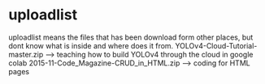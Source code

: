 # uploadlist
uploadlist means the files that has been download form other places, but dont know what is inside and where does it from.
YOLOv4-Cloud-Tutorial-master.zip --> teaching how to build YOLOv4 through the cloud in google colab
2015-11-Code_Magazine-CRUD_in_HTML.zip --> coding for HTML pages
